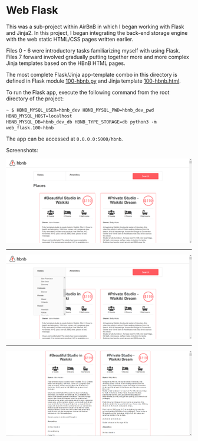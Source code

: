 # Web Flask

This was a sub-project within AirBnB in which I began working with Flask
and Jinja2. In this project, I began integrating the back-end storage engine
with the web static HTML/CSS pages written earlier.

Files 0 - 6 were introductory tasks familiarizing myself with
using Flask. Files 7 forward involved gradually putting together more and more
complex Jinja templates based on the HBnB HTML pages.

The most complete Flask/Jinja app-template combo in this directory is defined
in Flask module [100-hbnb.py](./100-hbnb.py) and Jinja template
[100-hbnb.html](./100-hbnb.html).

To run the Flask app, execute the following command from the root directory
of the project:

```
~ $ HBNB_MYSQL_USER=hbnb_dev HBNB_MYSQL_PWD=hbnb_dev_pwd HBNB_MYSQL_HOST=localhost
HBNB_MYSQL_DB=hbnb_dev_db HBNB_TYPE_STORAGE=db python3 -m web_flask.100-hbnb
```

The app can be accessed at `0.0.0.0:5000/hbnb`.

Screenshots:
<p align="center">
  <img src="https://github.com/anteneh2121/AirBnB_clone_v2/blob/main/web_flask/static/images/hbnb_screenshot_0.png"
       alt="HolbertonBnB logo">
</p>

---

<p align="center">
  <img src="https://github.com/anteneh2121/AirBnB_clone_v2/blob/main/web_flask/static/images/hbnb_screenshot_1.png"
       alt="HolbertonBnB logo">
</p>

---

<p align="center">
  <img src="https://github.com/anteneh2121/AirBnB_clone_v2/blob/main/web_flask/static/images/hbnb_screenshot_2.png"
       alt="HolbertonBnB logo">
</p>
